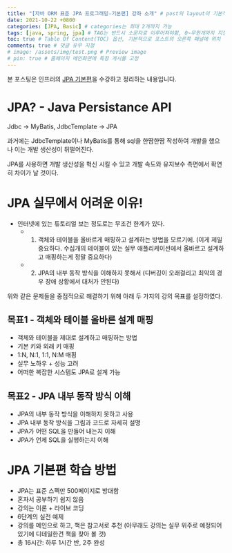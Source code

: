 ```yaml
---
title: "[자바 ORM 표준 JPA 프로그래밍-기본편] 강좌 소개" # post의 layout이 기본적으로 post로 설정되어있어서 Front Matter에 따로 layout변수를 만들어 주지 않아도 됨
date: 2021-10-22 +0800
categories: [JPA, Basic] # categories는 최대 2개까지 가능
tags: [java, spring, jpa] # TAG는 반드시 소문자로 이루어져야함, 0~무한개까지 지정 가능
toc: true # Table Of Content(TOC) 옵션, 기본적으로 포스트의 오른쪽 패널에 위치
comments: true # 댓글 유무 지정
# image: /assets/img/test.png # Preview image
# pin: true # 홈페이지 메인화면에 특정 게시물 고정
---
```


본 포스팅은 인프러의 [JPA 기본편](https://www.inflearn.com/course/ORM-JPA-Basic#)을 수강하고 정리하는 내용입니다.

# JPA? - Java Persistance API
Jdbc -> MyBatis, JdbcTemplate -> JPA

과거에는 JdbcTemplate이나 MyBatis를 통해 sql을 한땀한땀 작성하여 개발을 했으나 이는 개발 생산성이 뒤떨어진다.

JPA를 사용하면 개발 생산성을 혁신 시킬 수 있고 개발 속도와 유지보수 측면에서 확연히 차이가 날 것이다.

# JPA 실무에서 어려운 이유!
- 인터넷에 있는 튜토리얼 보는 정도로는 무조건 한계가 있다. 
  - 1) 객체와 테이블을 올바르게 매핑하고 설계하는 방법을 모르기에. (이게 제일 중요하다. 수십개의 테이블이 있는 실무 애플리케이션에서 올바르고 설계하고 매핑하는게 정말 중요하다)
  - 2) JPA의 내부 동작 방식을 이해하지 못해서 (디버깅이 오래걸리고 최악의 경우 장애 상황에서 대처가 안된다)
 
위와 같은 문제들을 중점적으로 해결하기 위해 아래 두 가지의 강의 목표를 설정하였다.

## 목표1 - 객체와 테이블 올바른 설계 매핑
- 객체와 테이블을 제대로 설계하고 매핑하는 방법
- 기본 키와 외래 키 매핑
- 1:N, N:1, 1:1, N:M 매핑
- 실무 노하우 + 성능 고려
- 어떠한 복잡한 시스템도 JPA로 설계 가능

## 목표2 - JPA 내부 동작 방식 이해
- JPA의 내부 동작 방식을 이해하지 못하고 사용
- JPA 내부 동작 방식을 그림과 코드로 자세히 설명
- JPA가 어떤 SQL을 만들어 내는지 이해
- JPA가 언제 SQL을 실행하는지 이해

# JPA 기본편 학습 방법
- JPA는 표준 스펙만 500페이지로 방대함
- 혼자서 공부하기 쉽지 않음
- 강의는 이론 + 라이브 코딩
- 6단계의 실전 예제
- 강의를 메인으로 하고, 책은 참고서로 추천 (아무래도 강의는 실무 위주로 예정되어 있기에 디테일한건 책을 찾아 볼 것)
- 총 16시간: 하루 1시간 반, 2주 완성
